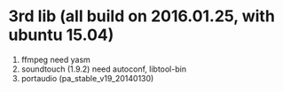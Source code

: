 # 3rd lib (all build on 2016.01.25, with ubuntu 15.04)
 1. ffmpeg 
    need yasm 
 2. soundtouch (1.9.2)
    need autoconf, libtool-bin
 3. portaudio (pa_stable_v19_20140130)
